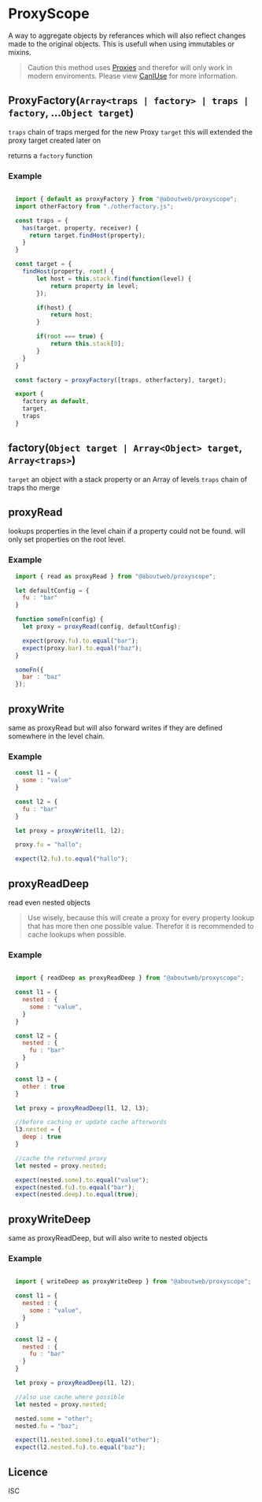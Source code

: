 # ProxyScope

A way to aggregate objects by referances which will also reflect changes made to the original objects. This is usefull when using immutables or mixins.


> Caution this method uses [Proxies](https://developer.mozilla.org/en-US/docs/Web/JavaScript/Reference/Global_Objects/Proxy) and therefor will only work in modern enviroments. Please view [CanIUse](https://caniuse.com/#feat=proxy) for more information.


## ProxyFactory(`Array<traps | factory> | traps | factory`, ...`Object target`)
  `traps` chain of traps merged for the new Proxy
  `target` this will extended the proxy target created later on

  returns a `factory` function

### Example
``` JavaScript

  import { default as proxyFactory } from "@aboutweb/proxyscope";
  import otherFactory from "./otherfactory.js";

  const traps = {
    has(target, property, receiver) {
      return target.findHost(property);
    }
  }

  const target = {
    findHost(property, root) {
  		let host = this.stack.find(function(level) {
  			return property in level;
  		});

  		if(host) {
  			return host;
  		}

  		if(root === true) {
  			return this.stack[0];
  		}
  	}
  }

  const factory = proxyFactory([traps, otherfactory], target);

  export {
  	factory as default,
  	target,
  	traps
  }

```

## factory(`Object target | Array<Object> target`, `Array<traps>`)
  `target` an object with a stack property or an Array of levels
  `traps` chain of traps tho merge


## proxyRead
  lookups properties in the level chain if a property could not be found.
  will only set properties on the root level.

### Example

```javascript
  import { read as proxyRead } from "@aboutweb/proxyscope";

  let defaultConfig = {
    fu : "bar"
  }

  function someFn(config) {
    let proxy = proxyRead(config, defaultConfig);

    expect(proxy.fu).to.equal("bar");
    expect(proxy.bar).to.equal("baz");
  }

  someFn({
    bar : "baz"
  });

```

## proxyWrite
  same as proxyRead but will also forward writes if they are defined somewhere in the level chain.

### Example

```javascript
  const l1 = {
    some : "value"
  }

  const l2 = {
    fu : "bar"
  }

  let proxy = proxyWrite(l1, l2);

  proxy.fu = "hallo";

  expect(l2.fu).to.equal("hallo");

```

## proxyReadDeep
  read even nested objects

> Use wisely, because this will create a proxy for every property lookup that has more then one possible value. Therefor it is recommended to cache lookups when possible.

### Example
```javascript

  import { readDeep as proxyReadDeep } from "@aboutweb/proxyscope";

  const l1 = {
    nested : {
      some : "value",
    }
  }

  const l2 = {
    nested : {
      fu : "bar"
    }
  }

  const l3 = {
    other : true
  }

  let proxy = proxyReadDeep(l1, l2, l3);

  //before caching or update cache afterwords
  l3.nested = {
    deep : true
  }

  //cache the returned proxy
  let nested = proxy.nested;

  expect(nested.some).to.equal("value");
  expect(nested.fu).to.equal("bar");
  expect(nested.deep).to.equal(true);

```

## proxyWriteDeep
  same as proxyReadDeep, but will also write to nested objects


### Example
```javascript

  import { writeDeep as proxyWriteDeep } from "@aboutweb/proxyscope";

  const l1 = {
    nested : {
      some : "value",
    }
  }

  const l2 = {
    nested : {
      fu : "bar"
    }
  }

  let proxy = proxyReadDeep(l1, l2);

  //also use cache where possible
  let nested = proxy.nested;

  nested.some = "other";
  nested.fu = "baz";

  expect(l1.nested.some).to.equal("other");
  expect(l2.nested.fu).to.equal("baz");

```

## Licence

ISC
